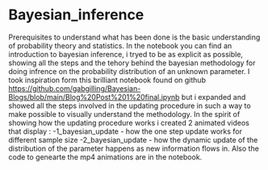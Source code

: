 # Bayesian_inference
Prerequisites to understand what has been done is the basic understanding of probability theory and statistics.
In the notebook you can find an introduction to bayesian inference, i tryed to be as explicit as possible, showing all the steps and the tehory behind the bayesian methodology for doing infrence on the probability distribution of an unknown parameter. I took inspiration form this brilliant notebook found on github https://github.com/gabgilling/Bayesian-Blogs/blob/main/Blog%20Post%201%20final.ipynb but i expanded and showed all the steps involved in the updating procedure in such a way to make possible to visually understand the methodology. In the spirit of showing how the updating procedure works i created 2 animated videos that display : 
-1_bayesian_update - how the one step update works for different sample size
-2_bayesian_update - how the dynamic update of the distribution of the parameter happens as new information flows in. 
Also the code to genearte the mp4 animations are in the notebook.
